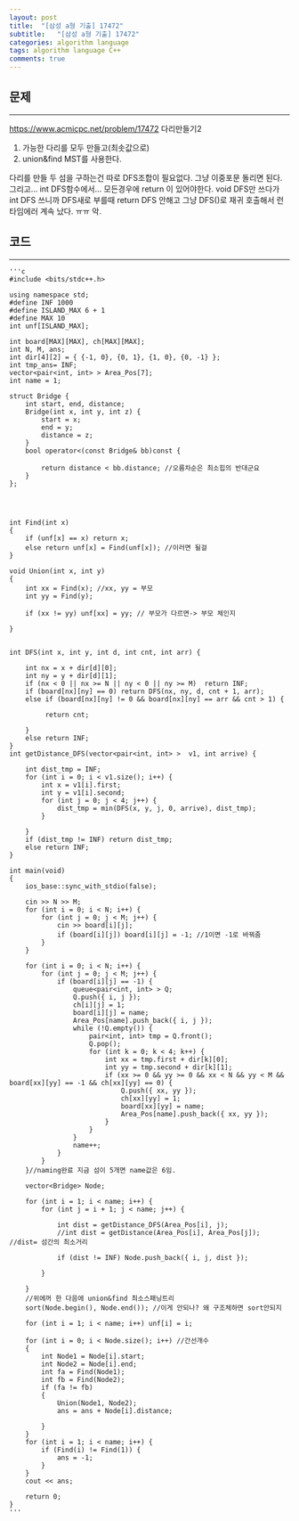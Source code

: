 ```yaml
---
layout: post
title:  "[삼성 a형 기출] 17472"
subtitle:   "[삼성 a형 기출] 17472"
categories: algorithm language 
tags: algorithm language C++
comments: true
---
```



## 문제 
---

<https://www.acmicpc.net/problem/17472> 다리만들기2

1. 가능한 다리를 모두 만들고(최솟값으로)
2. union&find MST를 사용한다.

다리를 만들 두 섬을 구하는건 따로 DFS조합이 필요없다. 그냥 이중포문 돌리면 된다. 
그리고... int DFS함수에서... 모든경우에 return 이 있어야한다. void DFS만 쓰다가 int DFS 쓰니까 DFS새로 부를때 return DFS 안해고 그냥 DFS()로 재귀 호출해서 런타임에러 계속 났다. ㅠㅠ 악. 

## 코드
---



    '''c
	#include <bits/stdc++.h>

	using namespace std;
	#define INF 1000
	#define ISLAND_MAX 6 + 1
	#define MAX 10
	int unf[ISLAND_MAX];
	
	int board[MAX][MAX], ch[MAX][MAX];
	int N, M, ans;
	int dir[4][2] = { {-1, 0}, {0, 1}, {1, 0}, {0, -1} };
	int tmp_ans= INF;
	vector<pair<int, int> > Area_Pos[7];
	int name = 1;
	
	struct Bridge {
	    int start, end, distance;
	    Bridge(int x, int y, int z) {
	        start = x;
	        end = y;
	        distance = z;
	    }
	    bool operator<(const Bridge& bb)const {
	
	        return distance < bb.distance; //오름차순은 최소힙의 반대군요
	    }
	};
	
	
	
	
	int Find(int x)
	{
	    if (unf[x] == x) return x;
	    else return unf[x] = Find(unf[x]); //이러면 될걸
	}
	
	void Union(int x, int y)
	{
	    int xx = Find(x); //xx, yy = 부모
	    int yy = Find(y);
	
	    if (xx != yy) unf[xx] = yy; // 부모가 다르면-> 부모 체인지 
	
	}

	
	int DFS(int x, int y, int d, int cnt, int arr) {
	    
	    int nx = x + dir[d][0];
	    int ny = y + dir[d][1];
	    if (nx < 0 || nx >= N || ny < 0 || ny >= M)  return INF;
	    if (board[nx][ny] == 0) return DFS(nx, ny, d, cnt + 1, arr);
	    else if (board[nx][ny] != 0 && board[nx][ny] == arr && cnt > 1) {
	        
	         return cnt;
	       
	    }
	    else return INF;
	}
	int getDistance_DFS(vector<pair<int, int> >  v1, int arrive) {
	
	    int dist_tmp = INF;
	    for (int i = 0; i < v1.size(); i++) {
	        int x = v1[i].first;
	        int y = v1[i].second;
	        for (int j = 0; j < 4; j++) {
	            dist_tmp = min(DFS(x, y, j, 0, arrive), dist_tmp);  
	        }
	        
	    }
	    if (dist_tmp != INF) return dist_tmp;
	    else return INF;
	}
	
	int main(void)
	{
	    ios_base::sync_with_stdio(false);
	
	    cin >> N >> M;
	    for (int i = 0; i < N; i++) {
	        for (int j = 0; j < M; j++) {
	            cin >> board[i][j];
	            if (board[i][j]) board[i][j] = -1; //1이면 -1로 바꿔줌
	        }
	    }
	
	    for (int i = 0; i < N; i++) {
	        for (int j = 0; j < M; j++) {
	            if (board[i][j] == -1) {
	                queue<pair<int, int> > Q;
	                Q.push({ i, j });
	                ch[i][j] = 1;
	                board[i][j] = name;
	                Area_Pos[name].push_back({ i, j });
	                while (!Q.empty()) {
	                    pair<int, int> tmp = Q.front();
	                    Q.pop();
	                    for (int k = 0; k < 4; k++) {
	                        int xx = tmp.first + dir[k][0];
	                        int yy = tmp.second + dir[k][1];
	                        if (xx >= 0 && yy >= 0 && xx < N && yy < M && board[xx][yy] == -1 && ch[xx][yy] == 0) {
	                            Q.push({ xx, yy });
	                            ch[xx][yy] = 1;
	                            board[xx][yy] = name;
	                            Area_Pos[name].push_back({ xx, yy });
	                        }
	                    }
	                }
	                name++;
	            }
	        }
	    }//naming완료 지금 섬이 5개면 name값은 6임. 
	
	    vector<Bridge> Node;
	
	    for (int i = 1; i < name; i++) {
	        for (int j = i + 1; j < name; j++) {
	            
	            int dist = getDistance_DFS(Area_Pos[i], j);
	            //int dist = getDistance(Area_Pos[i], Area_Pos[j]); //dist= 섬간의 최소거리
	           
	            if (dist != INF) Node.push_back({ i, j, dist });
	
	        }
	       
	    }
	    //위에꺼 한 다음에 union&find 최소스패닝트리
	    sort(Node.begin(), Node.end()); //이게 안되나? 왜 구조체하면 sort안되지 
	
	    for (int i = 1; i < name; i++) unf[i] = i;
	
	    for (int i = 0; i < Node.size(); i++) //간선개수
	    {
	        int Node1 = Node[i].start;
	        int Node2 = Node[i].end;
	        int fa = Find(Node1);
	        int fb = Find(Node2);
	        if (fa != fb)
	        {
	            Union(Node1, Node2);
	            ans = ans + Node[i].distance;
	
	        }
	    }
	    for (int i = 1; i < name; i++) {
	        if (Find(i) != Find(1)) {
	            ans = -1;
	        }
	    }
	    cout << ans;
	
	    return 0;
	}
    '''

